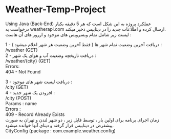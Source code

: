 # Weather-Temp-Project
Using Java (Back-End)
عملکرد پروژه به این شکل است که هر 5 دقیقه یکبار درخواست به weatherapi.com ارسال کرده و اطلاعات جدید را در دیتابیس ذخیر میکند.
<br>
لیست زیر شامل تمام وبسرویس های موجود و اررور های آن هاست :
<br>

1 - دریافت آخرین وضعیت تمام شهر ها ( فقط آخرین وضعیت هر شهر اعلام میشود ) :
<br>
/weather (GET)
<br>
2 - دریافت تاریخچه وضعیت آب و هوای یک شهر :
<br>
/weather/{city} (GET)
<br>
Errors:
<br>
  404 - Not Found
  <br>

3 - دریافت لیست شهر های موجود :
<br>
/city (GET)
<br>
4 - افزودن یک شهر جدید :
<br>
/city (POST)
<br>
Params : name 
<br>
Errors : 
<br>
  409 - Record Already Exists
  <br>
 زمان اجرای برنامه برای اولین بار ، توسط فایل زیر ، دو شهر لندن و تهران به صورت پیشفرض در دیتابیس قرار گرفته و دیتای آنها خوانده میشود.
 <br>
 CityConfig (package : com.example.weather.config)
 
 
